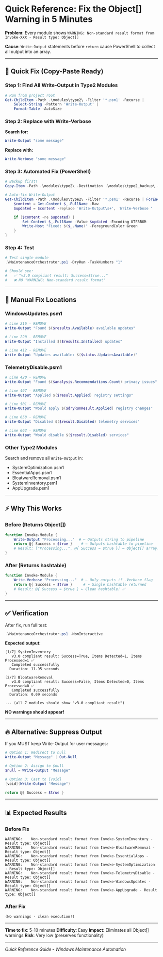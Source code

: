 ﻿# Quick Reference: Fix the Object[] Warning in 5 Minutes

**Problem**: Every module shows `WARNING: Non-standard result format from Invoke-XXX - Result type: Object[]`

**Cause**: `Write-Output` statements before `return` cause PowerShell to collect all output into an array.

---

## 🚀 Quick Fix (Copy-Paste Ready)

### Step 1: Find All Write-Output in Type2 Modules

```powershell
# Run from project root
Get-ChildItem -Path .\modules\type2\ -Filter '*.psm1' -Recurse |
    Select-String -Pattern 'Write-Output' |
    Format-Table -AutoSize
```

### Step 2: Replace with Write-Verbose

**Search for:**
```powershell
Write-Output "some message"
```

**Replace with:**
```powershell
Write-Verbose "some message"
```

### Step 3: Automated Fix (PowerShell)

```powershell
# Backup first!
Copy-Item -Path .\modules\type2\ -Destination .\modules\type2_backup\ -Recurse

# Auto-fix Write-Output
Get-ChildItem -Path .\modules\type2\ -Filter '*.psm1' -Recurse | ForEach-Object {
    $content = Get-Content $_.FullName -Raw
    $updated = $content -replace 'Write-Output\s+', 'Write-Verbose '

    if ($content -ne $updated) {
        Set-Content $_.FullName -Value $updated -Encoding UTF8BOM
        Write-Host "Fixed: $($_.Name)" -ForegroundColor Green
    }
}
```

### Step 4: Test

```powershell
# Test single module
.\MaintenanceOrchestrator.ps1 -DryRun -TaskNumbers "1"

# Should see:
#   ✅ "v3.0 compliant result: Success=$true..."
#   ❌ NO "WARNING: Non-standard result format"
```

---

## 📝 Manual Fix Locations

### WindowsUpdates.psm1
```powershell
# Line 216 - REMOVE
Write-Output "Found $($results.Available) available updates"

# Line 220 - REMOVE
Write-Output "Installed $($results.Installed) updates"

# Line 412 - REMOVE
Write-Output "Updates available: $($status.UpdatesAvailable)"
```

### TelemetryDisable.psm1
```powershell
# Line 420 - REMOVE
Write-Output "Found $($analysis.Recommendations.Count) privacy issues"

# Line 497 - REMOVE
Write-Output "Applied $($result.Applied) registry settings"

# Line 501 - REMOVE
Write-Output "Would apply $($dryRunResult.Applied) registry changes"

# Line 658 - REMOVE
Write-Output "Disabled $($result.Disabled) telemetry services"

# Line 662 - REMOVE
Write-Output "Would disable $($result.Disabled) services"
```

### Other Type2 Modules
Search and remove all `Write-Output` in:
- SystemOptimization.psm1
- EssentialApps.psm1
- BloatwareRemoval.psm1
- SystemInventory.psm1
- AppUpgrade.psm1

---

## ⚡ Why This Works

### Before (Returns Object[])
```powershell
function Invoke-Module {
    Write-Output "Processing..."  # ← Outputs string to pipeline
    return @{ Success = $true }    # ← Outputs hashtable to pipeline
    # Result: ["Processing...", @{ Success = $true }] ← Object[] array!
}
```

### After (Returns hashtable)
```powershell
function Invoke-Module {
    Write-Verbose "Processing..."  # ← Only outputs if -Verbose flag
    return @{ Success = $true }     # ← Single hashtable returned
    # Result: @{ Success = $true } ← Clean hashtable! ✅
}
```

---

## ✅ Verification

After fix, run full test:
```powershell
.\MaintenanceOrchestrator.ps1 -NonInteractive
```

**Expected output:**
```
[1/7] SystemInventory
   v3.0 compliant result: Success=True, Items Detected=1, Items Processed=1 ✅
   Completed successfully
  Duration: 11.95 seconds

[2/7] BloatwareRemoval
   v3.0 compliant result: Success=False, Items Detected=0, Items Processed=0 ✅
   Completed successfully
  Duration: 0.09 seconds

... (all 7 modules should show "v3.0 compliant result")
```

**NO warnings should appear!**

---

## 🔥 Alternative: Suppress Output

If you MUST keep Write-Output for user messages:

```powershell
# Option 1: Redirect to null
Write-Output "Message" | Out-Null

# Option 2: Assign to $null
$null = Write-Output "Message"

# Option 3: Cast to [void]
[void](Write-Output "Message")

return @{ Success = $true }
```

---

## 📊 Expected Results

### Before Fix
```
WARNING:    Non-standard result format from Invoke-SystemInventory - Result type: Object[]
WARNING:    Non-standard result format from Invoke-BloatwareRemoval - Result type: Object[]
WARNING:    Non-standard result format from Invoke-EssentialApps - Result type: Object[]
WARNING:    Non-standard result format from Invoke-SystemOptimization - Result type: Object[]
WARNING:    Non-standard result format from Invoke-TelemetryDisable - Result type: Object[]
WARNING:    Non-standard result format from Invoke-WindowsUpdates - Result type: Object[]
WARNING:    Non-standard result format from Invoke-AppUpgrade - Result type: Object[]
```

### After Fix
```
(No warnings - clean execution!)
```

---

**Time to fix**: 5-10 minutes
**Difficulty**: Easy
**Impact**: Eliminates all Object[] warnings
**Risk**: Very low (preserves functionality)

---

*Quick Reference Guide - Windows Maintenance Automation*
